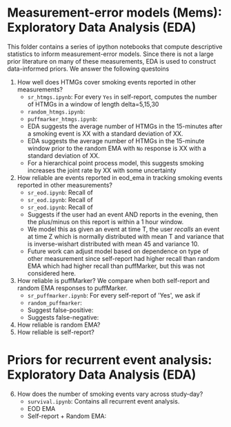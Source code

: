 # Measurement-error models (Mems): Exploratory Data Analysis (EDA)

This folder contains a series of ipython notebooks that compute descriptive statistics to inform measurement-error models.  Since there is not a large prior literature on many of these measurements, EDA is used to construct data-informed priors.  We answer the following questoins

1. How well does HTMGs cover smoking events reported in other measurements? 
    +  `sr_htmgs.ipynb`: For every `Yes` in self-report, computes the number of HTMGs in a window of length delta=5,15,30 
    +  `random_htmgs.ipynb`:
    +  `puffmarker_htmgs.ipynb`:
    +  EDA suggests the average number of HTMGs in the 15-minutes after a smoking event is XX with a standard deviation of XX.  
    +  EDA suggests the average number of HTMGs in the 15-minute window prior to the random EMA with `No` response is XX with a standard deviation of XX.
    +  For a hierarchical point process model, this suggests smoking increases the joint rate by XX with some uncertainty
2. How reliable are events reported in eod_ema in tracking smoking events reported in other measurements?
    + `sr_eod.ipynb`: Recall of 
    + `sr_eod.ipynb`: Recall of 
    + `sr_eod.ipynb`: Recall of 
    + Suggests if the user had an event AND reports in the evening, then the plus/minus on this report is within a 1 hour window.  
    + We model this as given an event at time T, the user _recalls_ an event at time Z which is normally distributed with mean T and variance that is inverse-wishart distributed with mean 45 and variance 10.
    + Future work can adjust model based on dependence on type of other measurement since self-report had higher recall than random EMA which had higher recall than puffMarker, but this was not considered here.
3. How reliable is puffMarker? We compare when both self-report and random EMA responses to puffMarker.  
    + `sr_puffmarker.ipynb`: For every self-report of 'Yes', we ask if 
    + `random_puffmarker`: 
    + Suggest false-positive:
    + Suggests false-negative:
4. How reliable is random EMA?
5. How reliable is self-report?

# Priors for recurrent event analysis: Exploratory Data Analysis (EDA)

6. How does the number of smoking events vary across study-day?
    + `survival.ipynb`: Contains all recurrent event analysis.  
    + EOD EMA
    + Self-report + Random EMA:
